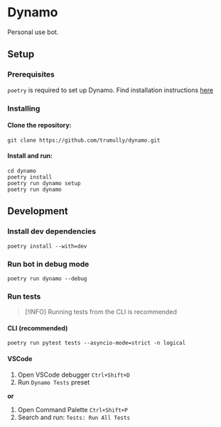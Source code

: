 # Dynamo
Personal use bot.

## Setup
### Prerequisites
`poetry` is required to set up Dynamo. Find installation instructions [here](https://python-poetry.org/docs/)
### Installing
#### Clone the repository:
```shell
git clone https://github.com/trumully/dynamo.git
```
#### Install and run:
```shell
cd dynamo
poetry install
poetry run dynamo setup
poetry run dynamo
```

## Development
### Install dev dependencies
```shell
poetry install --with=dev
```

### Run bot in debug mode
```shell
poetry run dynamo --debug
```

### Run tests
> [!INFO]
> Running tests from the CLI is recommended

#### CLI (recommended)
```shell
poetry run pytest tests --asyncio-mode=strict -n logical
```
#### VSCode
1. Open VSCode debugger `Ctrl+Shift+D`
2. Run `Dynamo Tests` preset

**or**

1. Open Command Palette `Ctrl+Shift+P`
2. Search and run: `Tests: Run All Tests`

